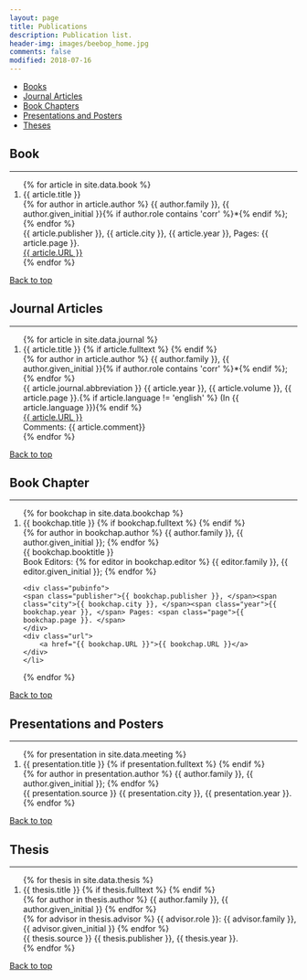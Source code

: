 ```yaml
---
layout: page
title: Publications
description: Publication list.
header-img: images/beebop_home.jpg
comments: false
modified: 2018-07-16
---
```


* [Books](#s-1)
* [Journal Articles](#s-2)
* [Book Chapters](#s-3)
* [Presentations and Posters](#s-4)
* [Theses](#s-5)


## Book <a id="s-1"></a>
-----

<div class='panel-pub'>
<ol>
{% for article in site.data.book %}
    <li>
    <div class="title">
    <span class="title">{{ article.title }}</span>
    </div>
    <div class='author'>
    {% for author in article.author %}
        <span class='{{ author.role }}'>{{ author.family }}, {{ author.given_initial }}{% if author.role contains 'corr' %}*{% endif %}; </span>
    {% endfor %}
    </div>
    <div class="pubinfo">
    <span class="publisher">{{ article.publisher }}, </span><span class="city">{{ article.city }}, </span><span class="year">{{ article.year }}, </span> Pages: <span class="page">{{ article.page }}. </span>
    </div>
    <div class="url">
        <a href="{{ article.URL }}">{{ article.URL }}</a>
    </div>
    </li>
{% endfor %}
</ol>
</div>

<a href="#top">Back to top</a>

## Journal Articles <a id="s-2"></a>
-----

<div class='panel-pub'>
<ol>
{% for article in site.data.journal %}
    <li>
    <div class="title">
    <span class="title">{{ article.title }}</span>
    {% if article.fulltext %}
        <a title="fulltext" href="{{ site.url }}/downloads/journal/{{ article.fulltext }}"><i class="fa fa-file-pdf-o"></i></a>
    {% endif %}
    </div>
    <div class='author'>
    {% for author in article.author %}
        <span class='{{ author.role }}'>{{ author.family }}, {{ author.given_initial }}{% if author.role contains 'corr' %}*{% endif %}; </span>
    {% endfor %}
    </div>
    <div class="pubinfo">
    <span class="source">{{ article.journal.abbreviation }} </span><span class="year">{{ article.year }}, </span><span class="volume">{{ article.volume }}, </span><span class="page">{{ article.page }}.</span>{% if article.language != 'english' %}<span class="language"> (In {{ article.language }})</span>{% endif %}
    </div>
    <div class="url">
        <a href="{{ article.URL }}">{{ article.URL }}</a>
    </div>
    <div class="comment">
    Comments:  <span class="comment">{{ article.comment}}</span>
    </div>
    </li>
{% endfor %}
</ol>
</div>

<a href="#top">Back to top</a>

## Book Chapter <a id="s-3"></a>
-----

<div class='panel-pub'>
<ol>
{% for bookchap in site.data.bookchap %}
    <li>
    <div class="title">
    <span class="title">{{ bookchap.title }}</span>
    {% if bookchap.fulltext %}
        <a title="fulltext" href="{{ site.url }}/downloads/bookchap/{{ bookchap.fulltext }}"><i class="fa fa-file-pdf-o"></i></a>
    {% endif %}
    </div>
    <div class='author'>
    {% for author in bookchap.author %}
        <span class='{{ author.role }}'>{{ author.family }}, {{ author.given_initial }}; </span>
    {% endfor %}
    </div>
    <div class="booktitle">
    <span class="booktitle">{{ bookchap.booktitle }}</span>
    </div>
    Book Editors:
    {% for editor in bookchap.editor %}
        <span class='editor'>{{ editor.family }}, {{ editor.given_initial }}; </span>
    {% endfor %}
    
    <div class="pubinfo">
    <span class="publisher">{{ bookchap.publisher }}, </span><span class="city">{{ bookchap.city }}, </span><span class="year">{{ bookchap.year }}, </span> Pages: <span class="page">{{ bookchap.page }}. </span>
    </div>
    <div class="url">
        <a href="{{ bookchap.URL }}">{{ bookchap.URL }}</a>
    </div>
    </li>
{% endfor %}
</ol>
</div>

<a href="#top">Back to top</a>

## Presentations and Posters <a id="s-4"></a>
-----

<div class='panel-pub'>
<ol>
{% for presentation in site.data.meeting %}
    <li>
    <div class="title">
    <span class="title">{{ presentation.title }}</span>
    {% if presentation.fulltext %}
        <a title="fulltext" href="{{ site.url }}/downloads/meeting/{{ presentation.fulltext }}"><i class="fa fa-file-pdf-o"></i></a>
    {% endif %}
    </div>
    <div class='author'>
    {% for author in presentation.author %}
        <span class='{{ author.role }}'>{{ author.family }}, {{ author.given_initial }}; </span>
    {% endfor %}
    </div>
    <div class="pubinfo">
    <span class="source">{{ presentation.source }} </span><span class="city">{{ presentation.city }}, </span><span class="year">{{ presentation.year }}.</span>
    </div>
    </li>
{% endfor %}
</ol>
</div>

<a href="#top">Back to top</a>

## Thesis <a id="s-5"></a>
-----

<div class='panel-pub'>
<ol>
{% for thesis in site.data.thesis %}
    <li>
    <div class="title">
    <span class="title">{{ thesis.title }}</span>
    {% if thesis.fulltext %}
        <a title="fulltext" href="{{ site.url }}/downloads/thesis/{{ thesis.fulltext }}"><i class="fa fa-file-pdf-o"></i></a>
    {% endif %}
    </div>
    <div class='author'>
    {% for author in thesis.author %}
        <span class='{{ author.role }}'>{{ author.family }}, {{ author.given_initial }}</span>
    {% endfor %}
    </div>
    {% for advisor in thesis.advisor %}
        <span class='advisor'>{{ advisor.role }}: {{ advisor.family }}, {{ advisor.given_initial }}</span>
    {% endfor %}
    <div class="pubinfo">
    <span class="source">{{ thesis.source }} </span><span class="publisher">{{ thesis.publisher }}, </span><span class="year">{{ thesis.year }}.</span>
    </div>
    </li>
{% endfor %}
</ol>
</div>

<a href="#top">Back to top</a>
